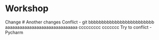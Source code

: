 # Workshop
Change #
Another changes
Conflict - git
bbbbbbbbbbbbbbbbbbbbbbbbb
aaaaaaaaaaaaaaaaaaaaaaaaaaaaaa
ccccccccc
ccccccc
Try to conflict - Pycharm
